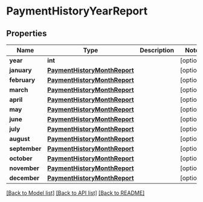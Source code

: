 # PaymentHistoryYearReport


## Properties
Name | Type | Description | Notes
------------ | ------------- | ------------- | -------------
**year** | **int** |  | [optional] 
**january** | [**PaymentHistoryMonthReport**](PaymentHistoryMonthReport.md) |  | [optional] 
**february** | [**PaymentHistoryMonthReport**](PaymentHistoryMonthReport.md) |  | [optional] 
**march** | [**PaymentHistoryMonthReport**](PaymentHistoryMonthReport.md) |  | [optional] 
**april** | [**PaymentHistoryMonthReport**](PaymentHistoryMonthReport.md) |  | [optional] 
**may** | [**PaymentHistoryMonthReport**](PaymentHistoryMonthReport.md) |  | [optional] 
**june** | [**PaymentHistoryMonthReport**](PaymentHistoryMonthReport.md) |  | [optional] 
**july** | [**PaymentHistoryMonthReport**](PaymentHistoryMonthReport.md) |  | [optional] 
**august** | [**PaymentHistoryMonthReport**](PaymentHistoryMonthReport.md) |  | [optional] 
**september** | [**PaymentHistoryMonthReport**](PaymentHistoryMonthReport.md) |  | [optional] 
**october** | [**PaymentHistoryMonthReport**](PaymentHistoryMonthReport.md) |  | [optional] 
**november** | [**PaymentHistoryMonthReport**](PaymentHistoryMonthReport.md) |  | [optional] 
**december** | [**PaymentHistoryMonthReport**](PaymentHistoryMonthReport.md) |  | [optional] 

[[Back to Model list]](../README.md#documentation-for-models) [[Back to API list]](../README.md#documentation-for-api-endpoints) [[Back to README]](../README.md)


